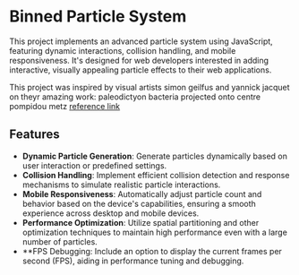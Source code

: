 Binned Particle System
=======================

This project implements an advanced particle system using JavaScript, featuring dynamic interactions, collision handling, and mobile responsiveness. It's designed for web developers interested in adding interactive, visually appealing particle effects to their web applications.

This project was inspired by visual artists simon geilfus and yannick jacquet on theyr amazing work: paleodictyon bacteria projected onto centre pompidou metz [reference link](https://www.designboom.com/art/markings-of-paleodictyon-bacteria-projected-onto-centre-pompidou-metz/)

Features
--------

*   **Dynamic Particle Generation**: Generate particles dynamically based on user interaction or predefined settings.
*   **Collision Handling**: Implement efficient collision detection and response mechanisms to simulate realistic particle interactions.
*   **Mobile Responsiveness**: Automatically adjust particle count and behavior based on the device's capabilities, ensuring a smooth experience across desktop and mobile devices.
*   **Performance Optimization**: Utilize spatial partitioning and other optimization techniques to maintain high performance even with a large number of particles.
*   **FPS Debugging: Include an option to display the current frames per second (FPS), aiding in performance tuning and debugging.